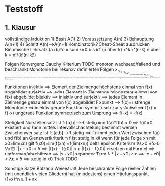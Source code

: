 # Teststoff
## 1. Klausur
vollständige Induktion
	1) Basis A(1)
	2) Voraussetzung A(n)
	3) Behauptung A(n+1)
	4) Schritt A(n)==>A(n+1)
Kombinatorik?
	Cheat-Sheet ausdrucken
Binomische Lehrsatz
	(a+b)^n = sum k=0 bis inf (n über k) x^k y^(n-k)
	n über k = n!/(k!(n-k)!)

Folgen
	Konvergenz
		Cauchy Kriterium
			TODO
		monoton wachsend/fallend und beschränkt
		Monotonie bei rekursiv definierten Folgen
			x<sub>n<sub> > x<sub>n+1<sub>
			umformen auf x<sub>n+1<sub> > x<sub>n+2<sub>
	Grenzwertrechnungen
		a+-*b=lim an+-*bn
		auch div wenn != 0
		Bruch durch n^x
Reihen
	Wert
		Teleskopreihen und TODO
	konvergiert genau dann, wenn Folge ihrer Partialsummen konvergiert - todo
	Konvergenzkriterien
		Cauchy-Kriterium notwendig?
		Majorantenkriterium
		Minorantenkriterium
		Leibniz-Kriterium
		Quotienten-Kriterium
		Wurzel-Kriterium

Funktionen
	injektiv ==> Element der Zielmenge höchstens einmal von f(x) abgebildet
	surjektiv ==> jedes Element in Zielmenge mindestens einmal von f(x) abgebildet
	bijektiv ==> injektiv und surjektiv ==> jedes Element in Zielmenge genau einmal von f(x) abgebildet
	Fixpunkt ==> f(x)=x
	strenge Monotonie ==> injektiv
	gerade Funktion symmetrisch zur y-Achse ==> f(x) = f(-x)
	ungerade Funktion symmetrisch zum Ursprung ==> f(-x) = -f(x)

Stetigkeit
	Nullstellensatz
		ist f: [a,b]-->R stetig und f(a)*f(b) < 0 ==> f(x)=0 existiert und kann mittels Intervallschachtelung bestimmt werden
	Zwischenwertsatz
		ist f: [a,b]-->R stetig ==> f nimmt jeden Wert zwischen f(a) und f(b) an
	Grenzwertkriterium
		f ist stetig in x0 wenn für jede Folge xn mit x0=lim(xn) gilt f(x0)=lim(f(xn))=f(lim(xn))
	delta epsilon Kriterium
		∀ε>0 ∃δ>0 ∀x∈I: |x - x0| < δ ==> |f(x) - f(x0)| < ε
		|f(x) - f(x0)| ersetzen mit Formel ==> umformen/abschätzen ==> |x - x0| separater Term
		λ * |x - x0| < ε ==> |x - x0| < λε = δ ==> stetig in x0
		Trick TODO

Sonstige Sätze
	Bolzano Weierstraß
		Jede beschränkte Folge reeller Zahlen (mit unendlich vielen Gliedern) hat (mindestens) einen Häufungspunkt.
	 (1+x)^n ≥ 1 + nx
